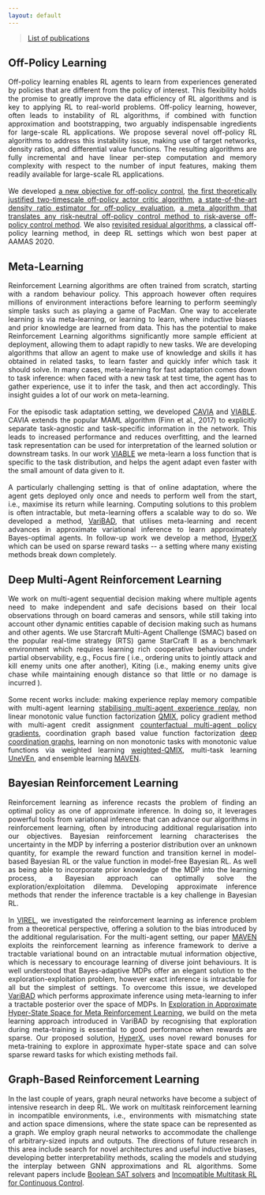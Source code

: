 ```yaml
---
layout: default
---
```


> [List of publications](https://www.cs.ox.ac.uk/people/publications/date/Shimon.Whiteson.html)

## Off-Policy Learning 

<div align="justify"> Off-policy learning enables RL agents to learn from experiences generated by policies that are different from the policy of interest. This flexibility holds the promise to greatly improve the data efficiency of RL algorithms and is key to applying RL to real-world problems. Off-policy learning, however, often leads to instability of RL algorithms, if combined with function approximation and bootstrapping, two arguably indispensable ingredients for large-scale RL applications. We propose several novel off-policy RL algorithms to address this instability issue, making use of target networks, density ratios, and differential value functions. The resulting algorithms are fully incremental and have linear per-step computation and memory complexity with respect to the number of input features, making them readily available for large-scale RL applications. </div>
<br />

<div align="justify"> We developed <a href="https://arxiv.org/abs/1903.11329">a new objective for off-policy control</a>, <a href="https://arxiv.org/abs/1911.04384">the first theoretically justified two-timescale off-policy actor critic algorithm</a>, <a href="https://arxiv.org/abs/2001.11113">a state-of-the-art density ratio estimator for off-policy evaluation</a>, <a href="https://arxiv.org/abs/2004.10888">a meta algorithm that translates any risk-neutral off-policy control method to risk-averse off-policy control method</a>. We also <a href="https://arxiv.org/abs/1905.01072">revisited residual algorithms</a>, a classical off-policy learning method, in deep RL settings which won best paper at AAMAS 2020. </div> 


## Meta-Learning

<div align="justify"> Reinforcement Learning algorithms are often trained from scratch, starting with a random behaviour policy. This approach however often requires millions of environment interactions before learning to perform seemingly simple tasks such as playing a game of PacMan. One way to accelerate learning is via meta-learning, or learning to learn, where inductive biases and prior knowledge are learned from data. This has the potential to make Reinforcement Learning algorithms significantly more sample efficient at deployment, allowing them to adapt rapidly to new tasks. We are developing algorithms that allow an agent to make use of knowledge and skills it has obtained in related tasks, to learn faster and quickly infer which task it should solve. In many cases, meta-learning for fast adaptation comes down to task inference: when faced with a new task at test time, the agent has to gather experience, use it to infer the task, and then act accordingly. This insight guides a lot of our work on meta-learning. </div>
<br />

<div align="justify"> For the episodic task adaptation setting, we developed <a href="https://arxiv.org/abs/1810.03642">CAVIA</a> and <a href="https://arxiv.org/abs/1911.13159">VIABLE</a>. CAVIA extends the popular MAML algorithm (Finn et al., 2017) to explicitly separate task-agnostic and task-specific information in the network. This leads to increased performance and reduces overfitting, and the learned task representation can be used for interpretation of the learned solution or downstream tasks. In our work <a href="https://arxiv.org/abs/1911.13159">VIABLE</a> we meta-learn a loss function that is specific to the task distribution, and helps the agent adapt even faster with the small amount of data given to it. </div>
<br />

<div align="justify"> A particularly challenging setting is that of online adaptation, where the agent gets deployed only once and needs to perform well from the start, i.e., maximise its return while learning. Computing solutions to this problem is often intractable, but meta-learning offers a scalable way to do so. We developed a method, <a href="https://arxiv.org/abs/1910.08348">VariBAD</a>, that utilises meta-learning and recent advances in approximate variational inference to learn approximately Bayes-optimal agents. In follow-up work we develop a method, <a href="https://arxiv.org/abs/2010.01062">HyperX</a> which can be used on sparse reward tasks -- a setting where many existing methods break down completely.</div>


## Deep Multi-Agent Reinforcement Learning

<div align="justify"> We work on multi-agent sequential decision making where multiple agents need to make independent and safe decisions based on their local observations through on board cameras and sensors, while still taking into account other dynamic entities capable of decision making such as humans and other agents. We use Starcraft Multi-Agent Challenge (SMAC) based on the popular real-time strategy (RTS) game StarCraft II as a benchmark environment which requires learning rich cooperative behaviours under partial observability, e.g., Focus fire ( i.e., ordering units to jointly attack and kill enemy units one after another), Kiting (i.e., making enemy units give chase while maintaining enough distance so that little or no damage is incurred ). </div>
<br />

<div align="justify"> Some recent works include: making experience replay memory compatible with multi-agent learning <a href="https://arxiv.org/abs/1702.08887">stabilising multi-agent experience replay</a>, non linear monotonic value function factorization <a href="https://arxiv.org/abs/2003.08839">QMIX</a>, policy gradient method with multi-agent credit assignment <a href="https://arxiv.org/abs/1705.08926">counterfactual multi-agent policy gradients</a>, coordination graph based value function factorization <a href="https://arxiv.org/abs/1910.00091">deep coordination graphs</a>,  learning on non monotonic tasks with monotonic value functions via weighted learning <a href="https://arxiv.org/abs/2006.10800">weighted-QMIX</a>, multi-task learning <a href="https://arxiv.org/abs/2010.02974">UneVEn</a>, and ensemble learning <a href="http://www.cs.ox.ac.uk/people/shimon.whiteson/pubs/mahajannips19.pdf">MAVEN</a>. </div>


## Bayesian Reinforcement Learning

<div align="justify"> Reinforcement learning as inference recasts the problem of finding an optimal policy as one of approximate inference. In doing so, it leverages powerful tools from variational inference that can advance our algorithms in reinforcement learning, often by introducing additional regularisation into our objectives. Bayesian reinforcement learning characterises the uncertainty in the MDP by inferring a posterior distribution over an unknown quantity, for example the reward function and transition kernel in model-based Bayesian RL or the value function in model-free Bayesian RL. As well as being able to incorporate prior knowledge of the MDP into the learning process, a Bayesian approach can optimally solve the exploration/exploitation dilemma. Developing approximate inference methods that render the inference tractable is a key challenge in Bayesian RL. </div>
<br />

<div align="justify"> In <a href="https://arxiv.org/pdf/1910.07483.pdf">VIREL</a>, we investigated the reinforcement learning as inference problem from a theoretical perspective, offering a solution to the bias introduced by the additional regularisation. For the multi-agent setting, our paper <a href="https://arxiv.org/pdf/1910.07483.pdf">MAVEN</a> exploits the reinforcement learning as inference framework to derive a tractable variational bound on an intractable mutual information objective, which is necessary to encourage learning of diverse joint behaviours. It is well understood that Bayes-adaptive MDPs offer an elegant solution to the exploration-exploitation problem, however exact inference is intractable for all but the simplest of settings. To overcome this issue, we developed <a href="https://arxiv.org/pdf/1910.08348.pdf">VariBAD</a> which performs approximate inference using meta-learning to infer a tractable posterior over the space of MDPs. In <a href="https://arxiv.org/pdf/2010.01062.pdf">Exploration in Approximate Hyper-State Space for Meta Reinforcement Learning</a>, we build on the meta learning approach introduced in VariBAD by recognising that exploration during meta-training is essential to good performance when rewards are sparse. Our proposed solution, <a href="https://arxiv.org/abs/2010.01062">HyperX</a>, uses novel reward bonuses for meta-training to explore in approximate hyper-state space and can solve sparse reward tasks for which existing methods fail. </div>


## Graph-Based Reinforcement Learning

<div align="justify"> In the last couple of years, graph neural networks have become a subject of intensive research in deep RL. We work on multitask reinforcement learning in incompatible environments, i.e., environments with mismatching state and action space dimensions, where the state space can be represented as a graph.  We employ graph neural networks to accommodate the challenge of arbitrary-sized inputs and outputs. The directions of future research in this area include search for novel architectures and useful inductive biases, developing better interpretability methods, scaling the models and studying the interplay between GNN approximations and RL algorithms. Some relevant papers include <a href="https://arxiv.org/abs/1909.11830">Boolean SAT solvers</a> and <a href="https://arxiv.org/abs/2010.01856">Incompatible Multitask RL for Continuous Control</a>. </div>
